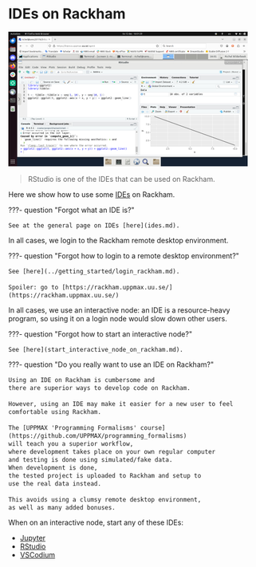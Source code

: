 # IDEs on Rackham

![](./img/rstudio_in_action_480_x_270.png)

> RStudio is one of the IDEs that can be used on Rackham.

Here we show how to use some [IDEs](ides.md) on Rackham.

???- question "Forgot what an IDE is?"

    See at the general page on IDEs [here](ides.md).

In all cases, we login to the Rackham remote desktop environment.

???- question "Forgot how to login to a remote desktop environment?"

    See [here](../getting_started/login_rackham.md).

    Spoiler: go to [https://rackham.uppmax.uu.se/](https://rackham.uppmax.uu.se/)

In all cases, we use an interactive node: an IDE is a resource-heavy
program, so using it on a login node would slow down other users.

???- question "Forgot how to start an interactive node?"

    See [here](start_interactive_node_on_rackham.md).

???- question "Do you really want to use an IDE on Rackham?"

    Using an IDE on Rackham is cumbersome and
    there are superior ways to develop code on Rackham.

    However, using an IDE may make it easier for a new user to feel
    comfortable using Rackham.

    The [UPPMAX 'Programming Formalisms' course](https://github.com/UPPMAX/programming_formalisms)
    will teach you a superior workflow, 
    where development takes place on your own regular computer
    and testing is done using simulated/fake data.
    When development is done,
    the tested project is uploaded to Rackham and setup to
    use the real data instead.

    This avoids using a clumsy remote desktop environment,
    as well as many added bonuses.

When on an interactive node, start any of these IDEs:

- [Jupyter](jupyter.md)
- [RStudio](rstudio_on_rackham.md)
- [VSCodium](vscodium_on_rackham.md)

